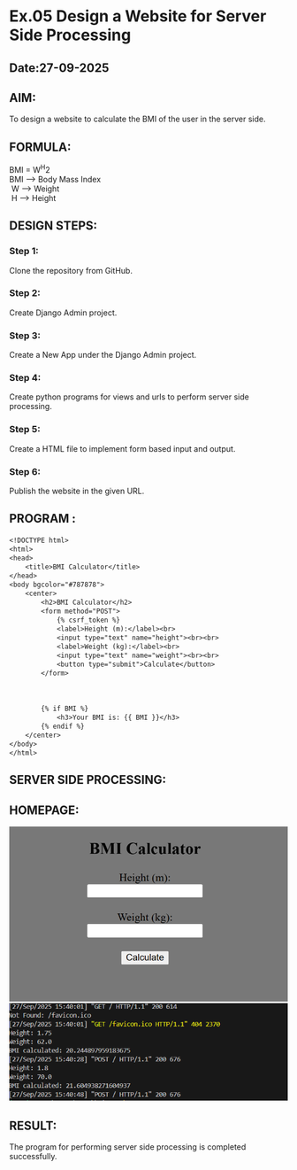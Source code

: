 # Ex.05 Design a Website for Server Side Processing
## Date:27-09-2025

## AIM:
 To design a website to calculate the BMI of the user in the server side. 


## FORMULA:
BMI = W<sup>H</sup>2
<br> BMI --> Body Mass Index
<br> W --> Weight
<br> H --> Height

## DESIGN STEPS:

### Step 1:
Clone the repository from GitHub.

### Step 2:
Create Django Admin project.

### Step 3:
Create a New App under the Django Admin project.

### Step 4:
Create python programs for views and urls to perform server side processing.

### Step 5:
Create a HTML file to implement form based input and output.

### Step 6:
Publish the website in the given URL.

## PROGRAM :
```
<!DOCTYPE html>
<html>
<head>
    <title>BMI Calculator</title>
</head>
<body bgcolor="#787878">
    <center>
        <h2>BMI Calculator</h2>
        <form method="POST">
            {% csrf_token %}
            <label>Height (m):</label><br>
            <input type="text" name="height"><br><br>
            <label>Weight (kg):</label><br>
            <input type="text" name="weight"><br><br>
            <button type="submit">Calculate</button>
        </form>

        

        {% if BMI %}
            <h3>Your BMI is: {{ BMI }}</h3>
        {% endif %}
    </center>
</body>
</html> 
```

## SERVER SIDE PROCESSING:


## HOMEPAGE:
![alt text](<Screenshot 2025-09-27 155026.png>)
![alt text](<Screenshot 2025-09-27 155148.png>)

## RESULT:
The program for performing server side processing is completed successfully.
